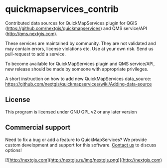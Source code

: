 # quickmapservices_contrib
Contributed data sources for QuickMapServices plugin for QGIS (https://github.com/nextgis/quickmapservices) and QMS service/API (http://qms.nextgis.com).

These services are maintained by community. They are not validated and may contain errors, license violations etc. Use at your own risk. Send us pull-request to add a service.

To become available for QuickMapServices plugin and QMS service/API, new release should be made by someone with appropriate privileges.

A short instruction on how to add new QuickMapServices data_source: https://github.com/nextgis/quickmapservices/wiki/Adding-data-source

License
-------------
This program is licensed under GNU GPL v2 or any later version

Commercial support
----------
Need to fix a bug or add a feature to QuickMapServices? We provide custom development and support for this software. [Contact us](http://nextgis.ru/en/contact/) to discuss options!

[![http://nextgis.com](http://nextgis.ru/img/nextgis.png)](http://nextgis.com)
